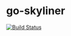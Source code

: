 # go-skyliner

<a href="https://travis-ci.org/skylinerio/go-skyliner">
  <img src="https://api.travis-ci.org/skylinerio/go-skyliner.svg" alt="Build Status">
</a>
